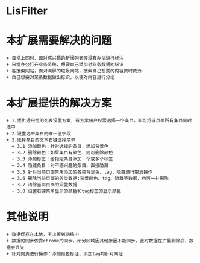 # LisFilter

# 本扩展需要解决的问题
    + 日常上网时，面对感兴趣的新闻列表等没有办法进行标注
    + 日常办公打开业务系统，想要自己添加对业务数据的标识
    + 各搜索网站，面对满屏的垃圾网站，搜索自己想要的内容费时费力
    + 自己想要对某条数据做出标识，以便对内容进行分组
# 本扩展提供的解决方案
    + 1.提供通用性的列表设置方案，该方案用户仅需选择一个条目，即可将该页面所有条目同时选中
    + 2.设置选中条目的唯一值字段
    + 3.选择条目的文本右键选择菜单
      + 3.1 添加颜色：针对选择的条目，添加背景色
      + 3.2 删除颜色：如果条目有颜色，则可删除颜色
      + 3.3 添加标签：给指定条目添加一个或多个标签
      + 3.4 隐藏条目：对不感兴趣的条目，直接隐藏
      + 3.5 针对当前页面禁用添加的各类背景色、tag、隐藏进行取消操作
      + 3.6 删除当前页面的各类数据:背景颜色、tag、隐藏等数据，也可一并删除
      + 3.7 清除当前页面的设置数据
      + 3.8 设置右键菜单显示的颜色和tag标签的显示颜色
# 其他说明
    + 数据保存在本地，不上传到网络中
    + 数据的同步依靠chrome的同步，部分区域因其他原因不能同步，此时数据在扩展删除后，数据会丢失
    + 针对网页进行操作：添加颜色标注、添加tag均针对网址
